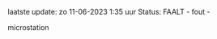 laatste update: 
zo 11-06-2023  1:35   uur 
Status: FAALT - fout - 
<div class="service R">microstation</div>